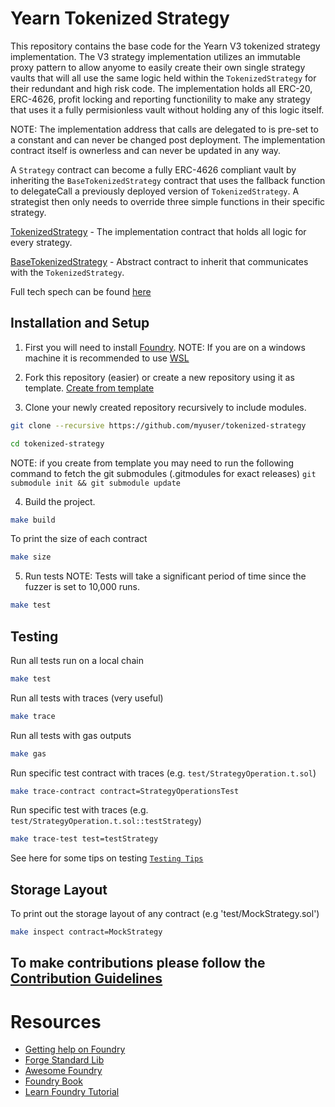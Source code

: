 
# Yearn Tokenized Strategy

This repository contains the base code for the Yearn V3 tokenized strategy implementation. The V3 strategy implementation utilizes an immutable proxy pattern to allow anyome to easily create their own single strategy vaults that will all use the same logic held within the `TokenizedStrategy` for their redundant and high risk code. The implementation holds all ERC-20, ERC-4626, profit locking and reporting functionility to make any strategy that uses it a fully permisionless vault without holding any of this logic itself. 

NOTE: The implementation address that calls are delegated to is pre-set to a constant and can never be changed post deployment. The implementation contract itself is ownerless and can never be updated in any way.

A `Strategy` contract can become a fully ERC-4626 compliant vault by inheriting the `BaseTokenizedStrategy` contract that uses the fallback function to delegateCall a previously deployed version of `TokenizedStrategy`. A strategist then only needs to override three simple functions in their specific strategy.

[TokenizedStrategy](https://github.com/yearn/tokenized-strategy/blob/master/src/TokenizedStrategy.sol) - The implementation contract that holds all logic for every strategy.

[BaseTokenizedStrategy](https://github.com/yearn/tokenized-strategy/blob/master/src/BaseTokenizedStrategy.sol) - Abstract contract to inherit that communicates with the `TokenizedStrategy`.

Full tech spech can be found [here](https://hackmd.io/@D4Z1faeARKedWmEygMxDBA/H1WtpMTCs)

## Installation and Setup

1. First you will need to install [Foundry](https://book.getfoundry.sh/getting-started/installation).
NOTE: If you are on a windows machine it is recommended to use [WSL](https://learn.microsoft.com/en-us/windows/wsl/install)

2. Fork this repository (easier) or create a new repository using it as template. [Create from template](https://docs.github.com/en/repositories/creating-and-managing-repositories/creating-a-repository-from-a-template)

3. Clone your newly created repository recursively to include modules.

```sh
git clone --recursive https://github.com/myuser/tokenized-strategy

cd tokenized-strategy
```

NOTE: if you create from template you may need to run the following command to fetch the git submodules (.gitmodules for exact releases) `git submodule init && git submodule update`

4. Build the project.

```sh
make build
```
To print the size of each contract
```sh
make size
```

5. Run tests
NOTE: Tests will take a significant period of time since the fuzzer is set to 10,000 runs.
```sh
make test
```

## Testing

Run all tests run on a local chain

```sh
make test
```
Run all tests with traces (very useful)

```sh
make trace
```
Run all tests with gas outputs

```sh
make gas
```
Run specific test contract with traces (e.g. `test/StrategyOperation.t.sol`)

```sh
make trace-contract contract=StrategyOperationsTest
```
Run specific test with traces (e.g. `test/StrategyOperation.t.sol::testStrategy`)

```sh
make trace-test test=testStrategy
```

See here for some tips on testing [`Testing Tips`](https://book.getfoundry.sh/forge/tests.html)

## Storage Layout

To print out the storage layout of any contract (e.g 'test/MockStrategy.sol')

```sh
make inspect contract=MockStrategy
```

## To make contributions please follow the [Contribution Guidelines](https://github.com/yearn/tokenized-strategy/bloc/master/CONTRIBUTING.md)

# Resources

- [Getting help on Foundry](https://github.com/gakonst/foundry#getting-help)
- [Forge Standard Lib](https://github.com/brockelmore/forge-std)
- [Awesome Foundry](https://github.com/crisgarner/awesome-foundry)
- [Foundry Book](https://book.getfoundry.sh/)
- [Learn Foundry Tutorial](https://www.youtube.com/watch?v=Rp_V7bYiTCM)
